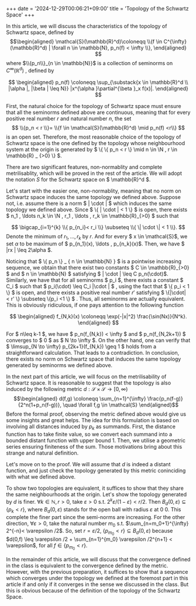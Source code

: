 +++
date = '2024-12-29T00:06:21+09:00'
title = 'Topology of the Schwartz Space'
+++

In this article, we will discuss the characteristics of the topology of
Schwartz space, defined by 
$$\begin{aligned}
    \mathcal{S}(\mathbb{R}^d)\coloneqq \\{f \in C^{\infty}(\mathbb{R}^d) | \forall n \in \mathbb{N}, p_n(f) < \infty \\}, 
  \end{aligned}
$$ 
where  $\\{p_n\\}_{n \in \mathbb{N}}$  is a collection of
seminorms on  $C^{\infty}(\mathbb{R}^d)$ , defined by 

$$
 \begin{aligned}
    p_n(f) \coloneqq \sup_{\substack{x \in \mathbb{R}^d \\ |\alpha |, |\beta | \leq N}} |x^{\alpha }\partial^{\beta }_x f(x)|.
  \end{aligned} 
$$

First, the natural choice for the topology of Schwartz space must ensure
that all the seminorms defined above are continuous, meaning that for
every positive real number $r$ and natural number $n$, the set
$$ \\{p_n < r \\}= \\{f \in \mathcal{S}(\mathbb{R}^d) \mid p_n(f) <r\\} $$ is an
open set. Therefore, the most reasonable choice of the topology of
Schwartz space is the one defined by the topology whose neighbourhood
system at the origin is generated by
$ \\{ \\{ p_n < r \\} \mid n \in \N , r \in \mathbb{R} _ {>0} \\} $.
 
There are two significant features, non-normablity and complete
metrilisablity, which will be proved in the rest of the article. We will
adopt the notation $S$ for the Schwartz space on $ \mathbb{R}^d $.

Let's start with the easier one, non-normablity, meaning that no norm on Schwartz space induces the same topology we defined
above. Suppose not, i.e. assume there is a norm $ \| \cdot \| $ which
induces the same topology we defined above. Since $ \\{ \| \cdot \| < 1 \\} $
is open, there exists 
 $ n_1 , \ldots n_k \in \N , r_1 , \ldots , r_k \in \mathbb{R}_{>0} $ such that 
 
$$ \bigcap_{i=1}^{k} \\{ p_{n_i}< r_i \\} \subseteq \\{ \| \cdot \| < 1 \\}. $$ Denote
the minimum of $r_1, \ldots , r_k$ by $r$. And for every
$ x \in \mathcal{S}$, we set $\alpha$ to be maximum of
$ p_{n_1}(x), \ldots , p_{n_k}(x)$. Then, we have $ \|rx \| \leq 2\alpha $.

Noticing that $ \\{ p_n \\} _ { n \in \mathbb{N} } $ is a pointwise increasing
sequence, we obtain that there exist two constants
$ C \in \mathbb{R}_{>0} $ and $ n \in \mathbb{N} $ satisfying
$ \| \cdot \| \leq C p_n(\cdot)$. Similarly, we have that for all
seminorms $ p_i $, there exists a constant $ C_i $ such that
$ p_i(\cdot) \leq C_i \|\cdot \| $ , using the fact that $ \\{ p_i < 1 \\} $ is
open, and there exists a positive real number $r'$ satisfying
$ \\{\|\cdot\| < r' \\} \subseteq \\{p_i <1 \\} $ . Thus, all seminorms are
actually equivalent. This is obviously ridiculous, if one pays attention
to the following function 

$$
\begin{aligned}
    f_{N,k}(x) \coloneqq  \exp(-|x|^2) \frac{\sin(Nx)}{N^k}.
  \end{aligned}
$$
 
For $ n\leq k-1 $, we have $ p_n(f_{N,k}) < \infty $ and
$ p_n(f_{N,2k+1}) $ converges to $ 0 $ as $ N \to \infty $. On the other hand,
one can verify that $ \limsup_{N \to  \infty} p_{2k+1}(f_{N,k}) \geq 1 $
holds from a straightforward calculation. That leads to a contradiction.
In conclusion, there exists no norm on Schwartz space that induces the
same topology generated by seminorms we defined above.

In the next part of this article, we will focus on the metrilisability
of Schwartz space. It is reasonable to suggest that the topology is also
induced by the following metric
$d: \mathcal{S}\times \mathcal{S}\to [0, \infty)$ $$\begin{aligned}
    d(f,g) \coloneqq  \sum_{n=1}^{\infty} \frac{p_n(f-g)}{2^n(1+p_n(f-g))}, \quad \forall f,g \in \mathcal{S}
  \end{aligned}$$ Before the formal proof, observing the metric defined
above would give us some insights and great helps. The idea for this
formulation is based on involving all distances induced by $p_k$ as
summands. First, the distance function has to take finite value, so we
convert each summand into a bounded distant function with upper bound
$1$. Then, we utilise a geometric series ensuring finiteness of the sum.
Those motivations bring about this strange and natural definition.

Let's move on to the proof. We will assume that $d$ is indeed a distant
function, and just check the topology generated by this metric
coninciding with what we defined above.

To show two topologies are equivalent, it suffices to show that they
share the same neighbourhoods at the origin. Let's show the topology
generated by $d$ is finer. $\forall k \in \mathbb{N}, r>0$, take
$\varepsilon >0$ s.t. $2^k \varepsilon /(1-\varepsilon ) < r /2$. Then
$B_d (0, \varepsilon ) \subseteq \{p_k < r\}$, where
$B_d(0,\varepsilon )$ stands for the open ball with radius $\varepsilon$
at 0 $0$. This complete the finer part since the semi-norms are
increasing. For the other direction, $\forall \varepsilon >0$, take the
natural number $m_0$ s.t.
$\sum_{n=m_0+1}^{\infty} 2^{-n}< \varepsilon /2$. So, set
$r = \varepsilon /2$, $\{p_{m_0} < r\} \subseteq B_d(0, \varepsilon )$
because
$d(0,f) \leq \varepsilon /2 + \sum_{n=1}^{m_0} \varepsilon /2^{n+1} < \varepsilon$,
for all $f \in \{p_{m_0}< r\}$.

In the remainder of this article, we will discuss that the convergence
defined in the class is equivalent to the convergence defined by the
metric. However, with the previous preparation, it suffices to show that
a sequence which converges under the topology we defined at the foremost
part in this article if and only if it converges in the sense we
discussed in the class. But this is obvious because of the definition of
the topology of the Schwartz Space.


